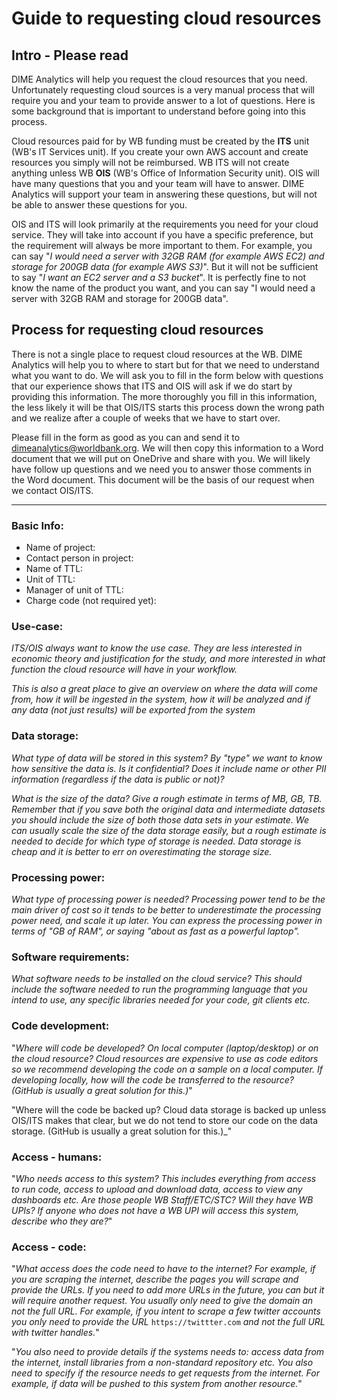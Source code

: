 # Guide to requesting cloud resources

## Intro - Please read

DIME Analytics will help you request the cloud resources that you need.
Unfortunately requesting cloud sources is a very manual process that
will require you and your team to provide answer to a lot of questions.
Here is some background that is important to understand before going into this process.

Cloud resources paid for by WB funding must be created by the **ITS** unit (WB's IT Services unit).
If you create your own AWS account and create resources you simply will not be reimbursed.
WB ITS will not create anything unless WB **OIS** (WB's Office of Information Security unit).
OIS will have many questions that you and your team will have to answer.
DIME Analytics will support your team in answering these questions,
but will not be able to answer these questions for you.

OIS and ITS will look primarily at the requirements you need for your cloud service.
They will take into account if you have a specific preference,
but the requirement will always be more important to them.
For example, you can say
"_I would need a server with 32GB RAM (for example AWS EC2) and storage for 200GB data (for example AWS S3)_".
But it will not be sufficient to say "_I want an EC2 server and a S3 bucket_".
It is perfectly fine to not know the name of the product you want,
and you can say "I would need a server with 32GB RAM and storage for 200GB data".

## Process for requesting cloud resources

There is not a single place to request cloud resources at the WB.
DIME Analytics will help you to where to start but
for that we need to understand what you want to do.
We will ask you to fill in the form below with questions that
our experience shows that ITS and OIS will ask if we do start by providing this information.
The more thoroughly you fill in this information,
the less likely it will be that OIS/ITS starts this process down the wrong path and
we realize after a couple of weeks that we have to start over.

Please fill in the form as good as you can and send it to dimeanalytics@worldbank.org.
We will then copy this information to a Word document
that we will put on OneDrive and share with you.
We will likely have follow up questions and we need you to answer those comments in the Word document.
This document will be the basis of our request when we contact OIS/ITS.

___

### Basic Info:

* Name of project:
* Contact person in project:
* Name of TTL:
* Unit of TTL:
* Manager of unit of TTL:
* Charge code (not required yet):

### Use-case:

_ITS/OIS always want to know the use case. They are less interested in economic theory and justification for the study, and more interested in what function the cloud resource will have in your workflow._

_This is also a great place to give an overview on where the data will come from, how it will be ingested in the system, how it will be analyzed and if any data (not just results) will be exported from the system_

### Data storage:

_What type of data will be stored in this system? By "type" we want to know how sensitive the data is. Is it confidential? Does it include name or other PII information (regardless if the data is public or not)?_

_What is the size of the data?
Give a rough estimate in terms of MB, GB, TB.
Remember that if you save both the original data and intermediate datasets
you should include the size of both those data sets in your estimate.
We can usually scale the size of the data storage easily,
but a rough estimate is needed to decide for which type of storage is needed.
Data storage is cheap and it is better to err on overestimating the storage size._

### Processing power:

_What type of processing power is needed? Processing power tend to be the main driver of cost so it tends to be better to underestimate the processing power need, and scale it up later. You can express the processing power in terms of "GB of RAM", or saying "about as fast as a powerful laptop"._

### Software requirements:

_What software needs to be installed on the cloud service? This should include the software needed to run the programming language that you intend to use, any specific libraries needed for your code, git clients etc._

### Code development:

"_Where will code be developed?
On local computer (laptop/desktop) or on the cloud resource?
Cloud resources are expensive to use as code editors so we recommend developing the code on a sample on a local computer.
If developing locally, how will the code be transferred to the resource? (GitHub is usually a great solution for this.)_"

"Where will the code be backed up? Cloud data storage is backed up unless OIS/ITS makes that clear, but we do not tend to store our code on the data storage. (GitHub is usually a great solution for this.)_"

### Access - humans:

"_Who needs access to this system? This includes everything from access to run code, access to upload and download data, access to view any dashboards etc. Are those people WB Staff/ETC/STC? Will they have WB UPIs? If anyone who does not have a WB UPI will access this system, describe who they are?_"

### Access - code:

"_What access does the code need to have to the internet? For example, if you are scraping the internet, describe the pages you will scrape and provide the URLs. If you need to add more URLs in the future, you can but it will require another request. You usually only need to give the domain an not the full URL. For example, if you intent to scrape a few twitter accounts you only need to provide the URL_ `https://twittter.com` _and not the full URL with twitter handles._"

"_You also need to provide details if the systems needs to: access data from the internet, install libraries from a non-standard repository etc. You also need to specify if the resource needs to get requests from the internet. For example, if data will be pushed to this system from another resource._"
